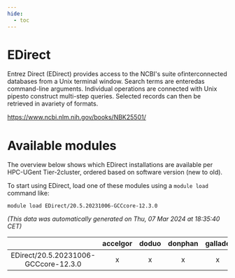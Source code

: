 ```yaml
---
hide:
  - toc
---
```


EDirect
=======


Entrez Direct (EDirect) provides access to the NCBI's suite ofinterconnected databases from a Unix terminal window. Search terms are enteredas command-line arguments. Individual operations are connected with Unix pipesto construct multi-step queries. Selected records can then be retrieved in avariety of formats.

https://www.ncbi.nlm.nih.gov/books/NBK25501/
# Available modules


The overview below shows which EDirect installations are available per HPC-UGent Tier-2cluster, ordered based on software version (new to old).

To start using EDirect, load one of these modules using a `module load` command like:

```shell
module load EDirect/20.5.20231006-GCCcore-12.3.0
```

*(This data was automatically generated on Thu, 07 Mar 2024 at 18:35:40 CET)*  

| |accelgor|doduo|donphan|gallade|joltik|skitty|
| :---: | :---: | :---: | :---: | :---: | :---: | :---: |
|EDirect/20.5.20231006-GCCcore-12.3.0|x|x|x|x|x|x|
